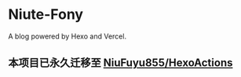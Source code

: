 # Niute-Fony
A blog powered by Hexo and Vercel.
## 本项目已永久迁移至 [NiuFuyu855/HexoActions](https://github.com/NiuFuyu855/HexoActions)

